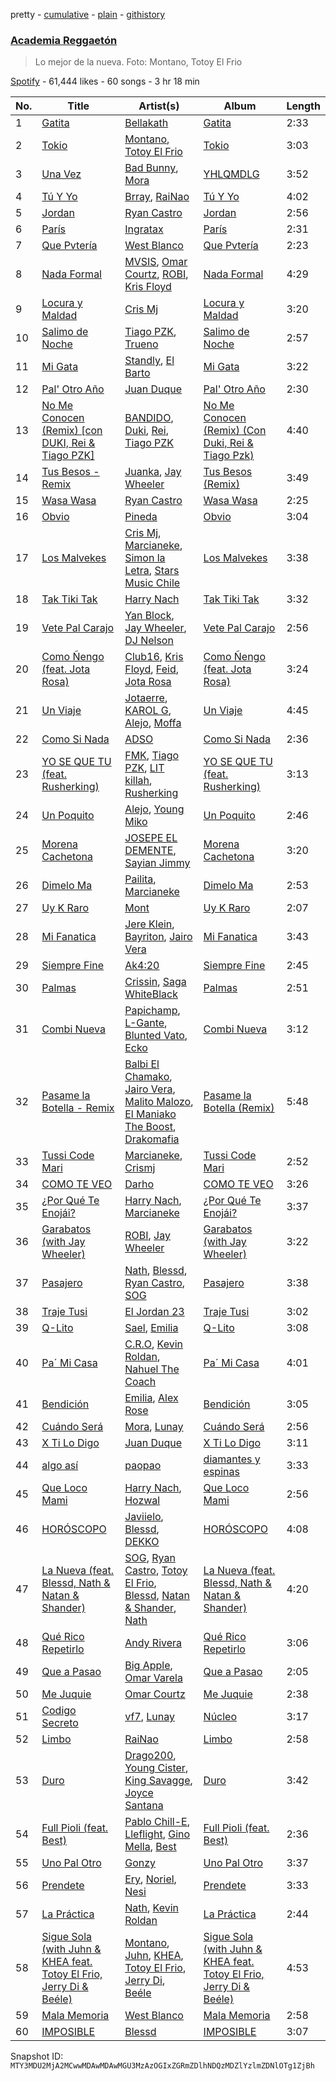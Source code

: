 pretty - [cumulative](/playlists/cumulative/37i9dQZF1DXd8p9XRfIfUn.md) - [plain](/playlists/plain/37i9dQZF1DXd8p9XRfIfUn) - [githistory](https://github.githistory.xyz/mackorone/spotify-playlist-archive/blob/main/playlists/plain/37i9dQZF1DXd8p9XRfIfUn)

### [Academia Reggaetón](https://open.spotify.com/playlist/37i9dQZF1DXd8p9XRfIfUn)

> Lo mejor de la nueva\. Foto: Montano, Totoy El Frio

[Spotify](https://open.spotify.com/user/spotify) - 61,444 likes - 60 songs - 3 hr 18 min

| No. | Title | Artist(s) | Album | Length |
|---|---|---|---|---|
| 1 | [Gatita](https://open.spotify.com/track/4ilZV1WNjL7IxwE81OnaRY) | [Bellakath](https://open.spotify.com/artist/4yjm4SvYqC5FFuLbB6TyHr) | [Gatita](https://open.spotify.com/album/6264ANGNsltdE7SYjKMTKs) | 2:33 |
| 2 | [Tokio](https://open.spotify.com/track/28SnYzRwcbb2wWdWOl2RSp) | [Montano](https://open.spotify.com/artist/3LlWsXsjIJmaKmPaB9GIyH), [Totoy El Frio](https://open.spotify.com/artist/5IYRfypwG9BDDh5ZRPI80z) | [Tokio](https://open.spotify.com/album/6pLWzfKkTVDQNuirOZI9of) | 3:03 |
| 3 | [Una Vez](https://open.spotify.com/track/5J7teKIJGtqVypgYI6sqXj) | [Bad Bunny](https://open.spotify.com/artist/4q3ewBCX7sLwd24euuV69X), [Mora](https://open.spotify.com/artist/0Q8NcsJwoCbZOHHW63su5S) | [YHLQMDLG](https://open.spotify.com/album/5lJqux7orBlA1QzyiBGti1) | 3:52 |
| 4 | [Tú Y Yo](https://open.spotify.com/track/1gdTePGTxJ7C27UxqIYzrm) | [Brray](https://open.spotify.com/artist/1GKIlPFdcewHtpDVCQ8zmJ), [RaiNao](https://open.spotify.com/artist/42LEQxfXLEuzdqorKBbUVN) | [Tú Y Yo](https://open.spotify.com/album/1AY4Zx80mZRaqLT0rOwuTo) | 4:02 |
| 5 | [Jordan](https://open.spotify.com/track/6y8z28epOv5FlaxDv1Lo5B) | [Ryan Castro](https://open.spotify.com/artist/7j6DKwmjbxvpQO8h914uEz) | [Jordan](https://open.spotify.com/album/5NXNrP5J2LhfkbI9ZfcNXI) | 2:56 |
| 6 | [París](https://open.spotify.com/track/4bF2y8rR7GUjrd5LNEvej3) | [Ingratax](https://open.spotify.com/artist/62YF0FglEltB3CnVIjoko8) | [París](https://open.spotify.com/album/6Ktv94u6eUIZBiUiBwOADD) | 2:31 |
| 7 | [Que Pvtería](https://open.spotify.com/track/1Cu2XVeJznrcbS2r6iOLNZ) | [West Blanco](https://open.spotify.com/artist/5KX37yoUcrgKZGNc0NdwHL) | [Que Pvtería](https://open.spotify.com/album/2azP4Xmddy56fIbFoHrAAu) | 2:23 |
| 8 | [Nada Formal](https://open.spotify.com/track/5kvlGR3K69Hk3a3DwfJQED) | [MVSIS](https://open.spotify.com/artist/5RQ2olZAe54DeVrpdOdkBm), [Omar Courtz](https://open.spotify.com/artist/3E12tRURRvPfHz0hAMCFYc), [ROBI](https://open.spotify.com/artist/6ISKc7ev3V4EGnEagkXexc), [Kris Floyd](https://open.spotify.com/artist/7aG8YUI5alfF2pi0n5Cg5H) | [Nada Formal](https://open.spotify.com/album/27e20XRLAglZv8waxqEeWz) | 4:29 |
| 9 | [Locura y Maldad](https://open.spotify.com/track/2dG8CDU9UBem2ReYcLafDt) | [Cris Mj](https://open.spotify.com/artist/1Yj5Xey7kTwvZla8sqdsdE) | [Locura y Maldad](https://open.spotify.com/album/7lU4WSIRtJkfYTCVJsWt6j) | 3:20 |
| 10 | [Salimo de Noche](https://open.spotify.com/track/6P096SaOzrgGxs8NWOfX7M) | [Tiago PZK](https://open.spotify.com/artist/5Y3MV9DZ0d87NnVm56qSY1), [Trueno](https://open.spotify.com/artist/2x7PC78TmgqpEIjaGAZ0Oz) | [Salimo de Noche](https://open.spotify.com/album/0S3Zf8tQnpcnRbzY9qJ2x8) | 2:57 |
| 11 | [Mi Gata](https://open.spotify.com/track/6J8lLpZoRCmB5pTrnB5jpV) | [Standly](https://open.spotify.com/artist/0rjms710nwQTdrQheXHJfz), [El Barto](https://open.spotify.com/artist/5RnwLXlnWPF57yzdmUnnvP) | [Mi Gata](https://open.spotify.com/album/3q8hLBzvjSHKczrS3ScvSO) | 3:22 |
| 12 | [Pal' Otro Año](https://open.spotify.com/track/68IONBceV20r5OOr6961PQ) | [Juan Duque](https://open.spotify.com/artist/49ggXUsjVHl7BwwaiPUCn6) | [Pal' Otro Año](https://open.spotify.com/album/3mMjUoysR3SkxtKieFVmf9) | 2:30 |
| 13 | [No Me Conocen \(Remix\) \[con DUKI, Rei & Tiago PZK\]](https://open.spotify.com/track/7COGuXyTr12KvdaYXMqheC) | [BANDIDO](https://open.spotify.com/artist/7CSpCpNGTK9589bTi44SzE), [Duki](https://open.spotify.com/artist/1bAftSH8umNcGZ0uyV7LMg), [Rei](https://open.spotify.com/artist/4IG1SDlwgNKzqTmjBrvY3K), [Tiago PZK](https://open.spotify.com/artist/5Y3MV9DZ0d87NnVm56qSY1) | [No Me Conocen \(Remix\) \(Con Duki, Rei & Tiago Pzk\)](https://open.spotify.com/album/5aPphlcyYDCyKddSFOWJpe) | 4:40 |
| 14 | [Tus Besos \- Remix](https://open.spotify.com/track/4SieMb6AQmQgbjv9TfC5Qm) | [Juanka](https://open.spotify.com/artist/3Wb38LDP3N4tkobValgE9D), [Jay Wheeler](https://open.spotify.com/artist/2cPqdH7XMvwaBJEVjheH8g) | [Tus Besos \(Remix\)](https://open.spotify.com/album/4M0AZNWr6KbYVxtcsXjCNH) | 3:49 |
| 15 | [Wasa Wasa](https://open.spotify.com/track/17jcYtUYRhpPL19fDedfTD) | [Ryan Castro](https://open.spotify.com/artist/7j6DKwmjbxvpQO8h914uEz) | [Wasa Wasa](https://open.spotify.com/album/04KOORtEOsoXtSZV96uG1M) | 2:25 |
| 16 | [Obvio](https://open.spotify.com/track/4qf202KUdDbXmlsyUy5z9B) | [Pineda](https://open.spotify.com/artist/0gMgr9rGjrWunb1Mj9LRRZ) | [Obvio](https://open.spotify.com/album/6V59CSTAiT6qveaaEqbQtc) | 3:04 |
| 17 | [Los Malvekes](https://open.spotify.com/track/7DsotsIcNLWL4O9kwPtMu0) | [Cris Mj](https://open.spotify.com/artist/1Yj5Xey7kTwvZla8sqdsdE), [Marcianeke](https://open.spotify.com/artist/5XQWXnMwsvuvCPMneXUbsy), [Simon la Letra](https://open.spotify.com/artist/6hYxQDiGct9yfRlSEv3F8a), [Stars Music Chile](https://open.spotify.com/artist/2NZD6Gqfk60GEcAAnJKVsR) | [Los Malvekes](https://open.spotify.com/album/5YFf8tEsUb6NHSxdX4jY71) | 3:38 |
| 18 | [Tak Tiki Tak](https://open.spotify.com/track/7gwwt1IaAWwmB7af0AcuBM) | [Harry Nach](https://open.spotify.com/artist/0NnUMWDCDi1snuMja6IdxH) | [Tak Tiki Tak](https://open.spotify.com/album/4wIHjb7IGSIwqvZbkZ8Fl8) | 3:32 |
| 19 | [Vete Pal Carajo](https://open.spotify.com/track/1mrQYY0NATPCe7WOYcCKf1) | [Yan Block](https://open.spotify.com/artist/6TKygPpVT29oGUogu4J9Ec), [Jay Wheeler](https://open.spotify.com/artist/2cPqdH7XMvwaBJEVjheH8g), [DJ Nelson](https://open.spotify.com/artist/2ydZrTy8U3kOMOzx20s3dg) | [Vete Pal Carajo](https://open.spotify.com/album/6h1BJzZHeHkAg5jknF3fwD) | 2:56 |
| 20 | [Como Ñengo \(feat\. Jota Rosa\)](https://open.spotify.com/track/4xvYZWvfmL7FnWJHZhV1VS) | [Club16](https://open.spotify.com/artist/2MXDat5eYxVcnHht0N2uSF), [Kris Floyd](https://open.spotify.com/artist/7aG8YUI5alfF2pi0n5Cg5H), [Feid](https://open.spotify.com/artist/2LRoIwlKmHjgvigdNGBHNo), [Jota Rosa](https://open.spotify.com/artist/7gK06FGYa8dtJogKJXAG80) | [Como Ñengo \(feat\. Jota Rosa\)](https://open.spotify.com/album/1D0xvI1Mz6Wv0TpTa6UAhC) | 3:24 |
| 21 | [Un Viaje](https://open.spotify.com/track/3huLeBRjZPOzkePH7ph91y) | [Jotaerre](https://open.spotify.com/artist/1pEqLDmVTqmfwfywlwL7wL), [KAROL G](https://open.spotify.com/artist/790FomKkXshlbRYZFtlgla), [Alejo](https://open.spotify.com/artist/50sIhX3HytFEwQXZJLUZQE), [Moffa](https://open.spotify.com/artist/2lcWprkQW6ehqKep82rWnC) | [Un Viaje](https://open.spotify.com/album/2Hi8ff429tSHmxPK3CzV36) | 4:45 |
| 22 | [Como Si Nada](https://open.spotify.com/track/2ECKWYbTPpKvtnKiRiUQqC) | [ADSO](https://open.spotify.com/artist/29b16XDtyMXDrfo2hZ69wf) | [Como Si Nada](https://open.spotify.com/album/25baT12B8EsCMIjKVCztUi) | 2:36 |
| 23 | [YO SE QUE TU \(feat\. Rusherking\)](https://open.spotify.com/track/4M4DTyLupKvbJKlE4I4EYq) | [FMK](https://open.spotify.com/artist/0dUyjgCyjfj5eMx6bX2TWf), [Tiago PZK](https://open.spotify.com/artist/5Y3MV9DZ0d87NnVm56qSY1), [LIT killah](https://open.spotify.com/artist/1vqR17Iv8VFdzure1TAXEq), [Rusherking](https://open.spotify.com/artist/3Apb2lGmGJaBmr0TTBJvIZ) | [YO SE QUE TU \(feat\. Rusherking\)](https://open.spotify.com/album/48FoiMxQVsy2fwZlDobT7y) | 3:13 |
| 24 | [Un Poquito](https://open.spotify.com/track/1nU4sOQqqhFUqS0TiRlD0V) | [Alejo](https://open.spotify.com/artist/50sIhX3HytFEwQXZJLUZQE), [Young Miko](https://open.spotify.com/artist/3qsKSpcV3ncke3hw52JSMB) | [Un Poquito](https://open.spotify.com/album/3T42E1jOeHGlo19lBSSZCO) | 2:46 |
| 25 | [Morena Cachetona](https://open.spotify.com/track/7er0ansHqESONRdGQGnDwk) | [JOSEPE EL DEMENTE](https://open.spotify.com/artist/6t90cfIUQ39eOTksTUE0zc), [Sayian Jimmy](https://open.spotify.com/artist/3ZfYo6sKskRv0wOyrZZdAj) | [Morena Cachetona](https://open.spotify.com/album/6UPwgTTQembPg88PGOPls3) | 3:20 |
| 26 | [Dimelo Ma](https://open.spotify.com/track/1j1itFzuIbndSf6lW8L1Kx) | [Pailita](https://open.spotify.com/artist/4yxLYO2imECxGYTTV7RQKb), [Marcianeke](https://open.spotify.com/artist/5XQWXnMwsvuvCPMneXUbsy) | [Dimelo Ma](https://open.spotify.com/album/583gfP3iFB0x498Z8jwVuh) | 2:53 |
| 27 | [Uy K Raro](https://open.spotify.com/track/526lL7I17vKOuiD9Wd2vMt) | [Mont](https://open.spotify.com/artist/41gFAk6ZyYdt7Q1Ir4cbH0) | [Uy K Raro](https://open.spotify.com/album/5FqitTSr4aw1i56OFbbbhn) | 2:07 |
| 28 | [Mi Fanatica](https://open.spotify.com/track/4M3UPGNere257tK0Qguga2) | [Jere Klein](https://open.spotify.com/artist/35oGZihZclGoTVuICPXRP9), [Bayriton](https://open.spotify.com/artist/29fcEFHRcOhfTYXvS8POPV), [Jairo Vera](https://open.spotify.com/artist/5CAruGjgds3QlF5ICtEnnc) | [Mi Fanatica](https://open.spotify.com/album/5w21QO36y3jDzjy0QkhduY) | 3:43 |
| 29 | [Siempre Fine](https://open.spotify.com/track/1C91EF0FrgTMat91LnsiUh) | [Ak4:20](https://open.spotify.com/artist/1SiLK8gdECx2iEm2SSj0Bl) | [Siempre Fine](https://open.spotify.com/album/4ZJFPNSnivkwyyNJ7EIYT4) | 2:45 |
| 30 | [Palmas](https://open.spotify.com/track/3aEev62BGtfMvqUf2zbHCd) | [Crissin](https://open.spotify.com/artist/6VOoiigTiLVgsMQPP1JOdC), [Saga WhiteBlack](https://open.spotify.com/artist/5LXWGcBr4mojJnf51Beuf6) | [Palmas](https://open.spotify.com/album/1hfUzj7KZvo7XrwdiFdSVl) | 2:51 |
| 31 | [Combi Nueva](https://open.spotify.com/track/5hqAc7ZD21UREu9mNKuLhr) | [Papichamp](https://open.spotify.com/artist/1qoJTYkRvsRJMTOxnUnpNW), [L\-Gante](https://open.spotify.com/artist/4YYxffPVDFe9XoqqbRW6Bq), [Blunted Vato](https://open.spotify.com/artist/15RLdM61VHtknTIYIuNviR), [Ecko](https://open.spotify.com/artist/2Jb9jVnCpWkXtoGznFJ6bF) | [Combi Nueva](https://open.spotify.com/album/3DbPnfLURW3fIHfnU2pyhI) | 3:12 |
| 32 | [Pasame la Botella \- Remix](https://open.spotify.com/track/5aBYOVFOEXXlY3mfranach) | [Balbi El Chamako](https://open.spotify.com/artist/3k090bKo2iSqNdowffKHrt), [Jairo Vera](https://open.spotify.com/artist/5CAruGjgds3QlF5ICtEnnc), [Malito Malozo](https://open.spotify.com/artist/1FuJ52kzTUVS0HITGdgkLD), [El Maniako The Boost](https://open.spotify.com/artist/5lwU7m62FDvwm2hnNxfStO), [Drakomafia](https://open.spotify.com/artist/20BNHnI2SfySwLwWCAu4ew) | [Pasame la Botella \(Remix\)](https://open.spotify.com/album/1rL3S88jyTg6D8TNVNFeIN) | 5:48 |
| 33 | [Tussi Code Mari](https://open.spotify.com/track/5z3ALMdeF0rZSNQVzNrENw) | [Marcianeke](https://open.spotify.com/artist/5XQWXnMwsvuvCPMneXUbsy), [Crismj](https://open.spotify.com/artist/73085QUq0HermcHl8fg65T) | [Tussi Code Mari](https://open.spotify.com/album/7aCyMeAhpphWSU828YBp9K) | 2:52 |
| 34 | [COMO TE VEO](https://open.spotify.com/track/0A2hY1pA45fdkd4TtIyyTN) | [Darho](https://open.spotify.com/artist/3Vzymy9i8OqVAbiCbAXCWq) | [COMO TE VEO](https://open.spotify.com/album/0Qvobw139ix8zLlfLjjtKC) | 3:26 |
| 35 | [¿Por Qué Te Enojái?](https://open.spotify.com/track/6mLg5bAhcSrVnc0yPsS7Jy) | [Harry Nach](https://open.spotify.com/artist/0NnUMWDCDi1snuMja6IdxH), [Marcianeke](https://open.spotify.com/artist/5XQWXnMwsvuvCPMneXUbsy) | [¿Por Qué Te Enojái?](https://open.spotify.com/album/5ehSSGh8rREKoGtS4jURZc) | 3:37 |
| 36 | [Garabatos \(with Jay Wheeler\)](https://open.spotify.com/track/7IiFfzVEtu05WUEhR8i8ye) | [ROBI](https://open.spotify.com/artist/6ISKc7ev3V4EGnEagkXexc), [Jay Wheeler](https://open.spotify.com/artist/2cPqdH7XMvwaBJEVjheH8g) | [Garabatos \(with Jay Wheeler\)](https://open.spotify.com/album/5dZs5nHvzlqJyqKQ6NK5oD) | 3:22 |
| 37 | [Pasajero](https://open.spotify.com/track/2DBCUrj4QGthaclrPtSvgH) | [Nath](https://open.spotify.com/artist/3fzFGIFcpHenYRfbnGf0JE), [Blessd](https://open.spotify.com/artist/1TA5sGRlKUJXBN4ZyJuDIX), [Ryan Castro](https://open.spotify.com/artist/7j6DKwmjbxvpQO8h914uEz), [SOG](https://open.spotify.com/artist/18dspUI6gqabm5XCC2RcUD) | [Pasajero](https://open.spotify.com/album/6Pg8TU5UxCuINCTWTZbmZa) | 3:38 |
| 38 | [Traje Tusi](https://open.spotify.com/track/3uSjM5ngnPg1JGnBn31rYG) | [El Jordan 23](https://open.spotify.com/artist/1fIJZfSmqQkuqfKNRmrS1V) | [Traje Tusi](https://open.spotify.com/album/10VJNxo5i9pnR5SZlNLuc7) | 3:02 |
| 39 | [Q\-Lito](https://open.spotify.com/track/1W9c0BUe6ETdtBfQyqeOgw) | [Sael](https://open.spotify.com/artist/6Itjwvv5YmsC8ZcI5N4Jux), [Emilia](https://open.spotify.com/artist/0AqlFI0tz2DsEoJlKSIiT9) | [Q\-Lito](https://open.spotify.com/album/7vy05msyjhqtzv6wgemce7) | 3:08 |
| 40 | [Pa´ Mi Casa](https://open.spotify.com/track/0JT2Dre9yTRQmetBwpKuvG) | [C.R.O](https://open.spotify.com/artist/4puAp107dCehraE47QXVQX), [Kevin Roldan](https://open.spotify.com/artist/1RBzGO6Nm3uyhUSxP7EDWO), [Nahuel The Coach](https://open.spotify.com/artist/0hlv0auaYL5p7H0M27Gtrg) | [Pa´ Mi Casa](https://open.spotify.com/album/2YzcyoOMf38T98oHrSosU2) | 4:01 |
| 41 | [Bendición](https://open.spotify.com/track/54LxLkCDvShuYKRtTUQ2G4) | [Emilia](https://open.spotify.com/artist/0AqlFI0tz2DsEoJlKSIiT9), [Alex Rose](https://open.spotify.com/artist/2DspEsT7UXGKd2VaaedgG4) | [Bendición](https://open.spotify.com/album/1ngKwKbpwwd5twNds3LN8N) | 3:05 |
| 42 | [Cuándo Será](https://open.spotify.com/track/68Oy57uVLa2uZdWcYNi6M4) | [Mora](https://open.spotify.com/artist/0Q8NcsJwoCbZOHHW63su5S), [Lunay](https://open.spotify.com/artist/47MpMsUfWtgyIIBEFOr4FE) | [Cuándo Será](https://open.spotify.com/album/5qK4dDtESjgrbN98KbHsl2) | 2:56 |
| 43 | [X Ti Lo Digo](https://open.spotify.com/track/1nT6epkjhga9uBDKrHIWVe) | [Juan Duque](https://open.spotify.com/artist/49ggXUsjVHl7BwwaiPUCn6) | [X Ti Lo Digo](https://open.spotify.com/album/4ifI86bX1iJP68q2AogGBM) | 3:11 |
| 44 | [algo así](https://open.spotify.com/track/5YZ6ThqD1WBi9g0YSlLsfW) | [paopao](https://open.spotify.com/artist/5AS4y4rlmbUYDCdg35qmI9) | [diamantes y espinas](https://open.spotify.com/album/3o86U2Y7aQCgQe2kQQOz8T) | 3:33 |
| 45 | [Que Loco Mami](https://open.spotify.com/track/5dIVRu9PgpCqntnva0F0Fl) | [Harry Nach](https://open.spotify.com/artist/0NnUMWDCDi1snuMja6IdxH), [Hozwal](https://open.spotify.com/artist/1lgtR3WlcFxEy6yPoOh0J2) | [Que Loco Mami](https://open.spotify.com/album/1jrxhZMUDRG5ssTUxFR10s) | 2:56 |
| 46 | [HORÓSCOPO](https://open.spotify.com/track/39hGDe9XmX4EN11F6TFl8x) | [Javiielo](https://open.spotify.com/artist/3HH6yOn1yJNZo3RY5zEfy5), [Blessd](https://open.spotify.com/artist/1TA5sGRlKUJXBN4ZyJuDIX), [DEKKO](https://open.spotify.com/artist/6ZvYYrrfpb1Z7kICDyxWQE) | [HORÓSCOPO](https://open.spotify.com/album/3P7WHmEMptKZ1mD7vQ9cGS) | 4:08 |
| 47 | [La Nueva \(feat\. Blessd, Nath & Natan & Shander\)](https://open.spotify.com/track/1UT1Li3OGXxO5Z0x4Fsfp3) | [SOG](https://open.spotify.com/artist/18dspUI6gqabm5XCC2RcUD), [Ryan Castro](https://open.spotify.com/artist/7j6DKwmjbxvpQO8h914uEz), [Totoy El Frio](https://open.spotify.com/artist/5IYRfypwG9BDDh5ZRPI80z), [Blessd](https://open.spotify.com/artist/1TA5sGRlKUJXBN4ZyJuDIX), [Natan & Shander](https://open.spotify.com/artist/5OBK3iQwjNQqElPmn4TgAE), [Nath](https://open.spotify.com/artist/3fzFGIFcpHenYRfbnGf0JE) | [La Nueva \(feat\. Blessd, Nath & Natan & Shander\)](https://open.spotify.com/album/4vXH6cXYjOKlVr46RjclrF) | 4:20 |
| 48 | [Qué Rico Repetirlo](https://open.spotify.com/track/63tc67n05008BFsuVhGgNb) | [Andy Rivera](https://open.spotify.com/artist/7hIqJfRYGBWWT1Qxu6Cpd2) | [Qué Rico Repetirlo](https://open.spotify.com/album/20yLO5duZcBzRnMnWmVZBI) | 3:06 |
| 49 | [Que a Pasao](https://open.spotify.com/track/5s2SRpPmDiYFf0Qu17r9Uk) | [Big Apple](https://open.spotify.com/artist/5suUyNwJ1hw1M45oqdw8zE), [Omar Varela](https://open.spotify.com/artist/5xIOUIBQhGFX7HIj8lhdyU) | [Que a Pasao](https://open.spotify.com/album/00LnZnMQqMsYFIhnTjGAEo) | 2:05 |
| 50 | [Me Juquie](https://open.spotify.com/track/7jIcZC9pSpkAuokhCZOtLn) | [Omar Courtz](https://open.spotify.com/artist/3E12tRURRvPfHz0hAMCFYc) | [Me Juquie](https://open.spotify.com/album/7uHa5H6yYjxgh0ek8Tc2Yk) | 2:38 |
| 51 | [Codigo Secreto](https://open.spotify.com/track/6ZUGi3v66aBs8kLxJ8DsO1) | [vf7](https://open.spotify.com/artist/6bxjoq64Y0HTfMc4GIbpyJ), [Lunay](https://open.spotify.com/artist/47MpMsUfWtgyIIBEFOr4FE) | [Núcleo](https://open.spotify.com/album/1ePBXGcKDFJZR3XWc2g2OW) | 3:17 |
| 52 | [Limbo](https://open.spotify.com/track/2nFZ9SYYlYgOW1OVDQfQoG) | [RaiNao](https://open.spotify.com/artist/42LEQxfXLEuzdqorKBbUVN) | [Limbo](https://open.spotify.com/album/1Kq5G4147jgvVqkTRjsi4J) | 2:58 |
| 53 | [Duro](https://open.spotify.com/track/4imyclPGCjS5foojdAzsIo) | [Drago200](https://open.spotify.com/artist/0iBZjEZBg8GsjaBq3lTAvC), [Young Cister](https://open.spotify.com/artist/0Yg29FX1M4ayqjXs0ttZFq), [King Savagge](https://open.spotify.com/artist/7DXregrznS25AM30UY9sUU), [Joyce Santana](https://open.spotify.com/artist/4zOhMWD0LoBe2nP7s9cHhX) | [Duro](https://open.spotify.com/album/5NMbnNAo4I9o0KoWD3th5r) | 3:42 |
| 54 | [Full Pioli \(feat\. Best\)](https://open.spotify.com/track/2buMcKUAP01a72VC28jdIZ) | [Pablo Chill\-E](https://open.spotify.com/artist/2XcZshqzPKm3iZcmt73R8D), [Lleflight](https://open.spotify.com/artist/5GpRyfJV04fcnHBDzfVb8V), [Gino Mella](https://open.spotify.com/artist/7HYJrA3HSTNDmkl5pylhaY), [Best](https://open.spotify.com/artist/4Ng3fh1nc5L04iXPL8vqc7) | [Full Pioli \(feat\. Best\)](https://open.spotify.com/album/7gNGbhPE1Uy1NDCwI2sSdb) | 2:36 |
| 55 | [Uno Pal Otro](https://open.spotify.com/track/4tM5wHvqV3nufCwXbtY3O4) | [Gonzy](https://open.spotify.com/artist/4ixNZvQuuzCDxBsxO9zE6L) | [Uno Pal Otro](https://open.spotify.com/album/7vL8qLZ9jfN6hwpBV4VR7R) | 3:37 |
| 56 | [Prendete](https://open.spotify.com/track/6Dei890Fy98wn36t39CSht) | [Ery](https://open.spotify.com/artist/233EuLolQJNuWaoQf617jD), [Noriel](https://open.spotify.com/artist/3RtNN1VnooWEn3KQk03DUL), [Nesi](https://open.spotify.com/artist/0f6U482Lbo91QNqNFH4Tat) | [Prendete](https://open.spotify.com/album/67hhoyM7eneAydp5kzrzeq) | 3:33 |
| 57 | [La Práctica](https://open.spotify.com/track/0ZIfCr76uPGFOSZO2ex7Id) | [Nath](https://open.spotify.com/artist/3fzFGIFcpHenYRfbnGf0JE), [Kevin Roldan](https://open.spotify.com/artist/1RBzGO6Nm3uyhUSxP7EDWO) | [La Práctica](https://open.spotify.com/album/3TrQZwo5PY35HKhAdRRO5F) | 2:44 |
| 58 | [Sigue Sola \(with Juhn & KHEA feat\. Totoy El Frio, Jerry Di & Beéle\)](https://open.spotify.com/track/7GRe01YSKYRxkXGmrjkcGU) | [Montano](https://open.spotify.com/artist/3LlWsXsjIJmaKmPaB9GIyH), [Juhn](https://open.spotify.com/artist/2LmcxBak1alK1bf7d1beTr), [KHEA](https://open.spotify.com/artist/4m6ubhNsdwF4psNf3R8kwR), [Totoy El Frio](https://open.spotify.com/artist/5IYRfypwG9BDDh5ZRPI80z), [Jerry Di](https://open.spotify.com/artist/7f02bxFbZIOVdSbYRNYvLT), [Beéle](https://open.spotify.com/artist/7a0XAaPaK2aDSqa8p3QnC7) | [Sigue Sola \(with Juhn & KHEA feat\. Totoy El Frio, Jerry Di & Beéle\)](https://open.spotify.com/album/2I8pcFT4wfrgXi3hynkzag) | 4:53 |
| 59 | [Mala Memoria](https://open.spotify.com/track/1XgZiDNjSDSP6ySC3tp8wj) | [West Blanco](https://open.spotify.com/artist/5KX37yoUcrgKZGNc0NdwHL) | [Mala Memoria](https://open.spotify.com/album/5iWTg6nuWpFtk5BuLi9yXA) | 2:58 |
| 60 | [IMPOSIBLE](https://open.spotify.com/track/5fMo4acbRCkXZRsSuwxYZX) | [Blessd](https://open.spotify.com/artist/1TA5sGRlKUJXBN4ZyJuDIX) | [IMPOSIBLE](https://open.spotify.com/album/4QerNrI0xPSnpiny4bROq6) | 3:07 |

Snapshot ID: `MTY3MDU2MjA2MCwwMDAwMDAwMGU3MzAzOGIxZGRmZDlhNDQzMDZlYzlmZDNlOTg1ZjBh`
